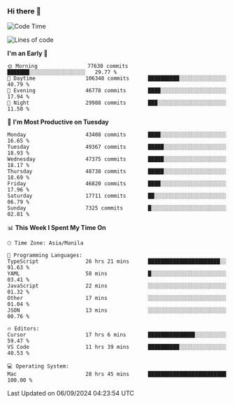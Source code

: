 ### Hi there 👋

<!--START_SECTION:waka-->
![Code Time](http://img.shields.io/badge/Code%20Time-5%2C516%20hrs%208%20mins-blue)

![Lines of code](https://img.shields.io/badge/From%20Hello%20World%20I%27ve%20Written-117.4%20million%20lines%20of%20code-blue)

**I'm an Early 🐤** 

```text
🌞 Morning                77630 commits       ███████░░░░░░░░░░░░░░░░░░   29.77 % 
🌆 Daytime                106348 commits      ██████████░░░░░░░░░░░░░░░   40.79 % 
🌃 Evening                46778 commits       ████░░░░░░░░░░░░░░░░░░░░░   17.94 % 
🌙 Night                  29988 commits       ███░░░░░░░░░░░░░░░░░░░░░░   11.50 % 
```
📅 **I'm Most Productive on Tuesday** 

```text
Monday                   43408 commits       ████░░░░░░░░░░░░░░░░░░░░░   16.65 % 
Tuesday                  49367 commits       █████░░░░░░░░░░░░░░░░░░░░   18.93 % 
Wednesday                47375 commits       █████░░░░░░░░░░░░░░░░░░░░   18.17 % 
Thursday                 48738 commits       █████░░░░░░░░░░░░░░░░░░░░   18.69 % 
Friday                   46820 commits       ████░░░░░░░░░░░░░░░░░░░░░   17.96 % 
Saturday                 17711 commits       ██░░░░░░░░░░░░░░░░░░░░░░░   06.79 % 
Sunday                   7325 commits        █░░░░░░░░░░░░░░░░░░░░░░░░   02.81 % 
```


📊 **This Week I Spent My Time On** 

```text
🕑︎ Time Zone: Asia/Manila

💬 Programming Languages: 
TypeScript               26 hrs 21 mins      ███████████████████████░░   91.63 % 
YAML                     58 mins             █░░░░░░░░░░░░░░░░░░░░░░░░   03.41 % 
JavaScript               22 mins             ░░░░░░░░░░░░░░░░░░░░░░░░░   01.32 % 
Other                    17 mins             ░░░░░░░░░░░░░░░░░░░░░░░░░   01.04 % 
JSON                     13 mins             ░░░░░░░░░░░░░░░░░░░░░░░░░   00.76 % 

🔥 Editors: 
Cursor                   17 hrs 6 mins       ███████████████░░░░░░░░░░   59.47 % 
VS Code                  11 hrs 39 mins      ██████████░░░░░░░░░░░░░░░   40.53 % 

💻 Operating System: 
Mac                      28 hrs 45 mins      █████████████████████████   100.00 % 
```


 Last Updated on 06/09/2024 04:23:54 UTC
<!--END_SECTION:waka-->


<!--
**rad182/rad182** is a ✨ _special_ ✨ repository because its `README.md` (this file) appears on your GitHub profile.

Here are some ideas to get you started:

- 🔭 I’m currently working on ...
- 🌱 I’m currently learning ...
- 👯 I’m looking to collaborate on ...
- 🤔 I’m looking for help with ...
- 💬 Ask me about ...
- 📫 How to reach me: ...
- 😄 Pronouns: ...
- ⚡ Fun fact: ...
-->

